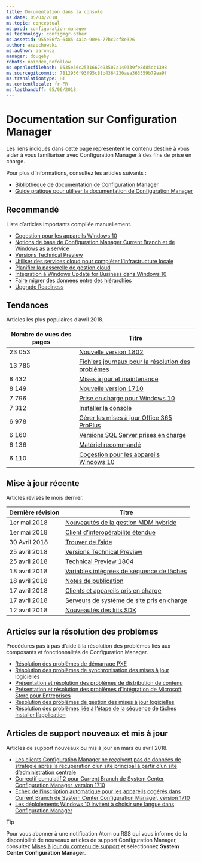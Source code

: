 ```yaml
---
title: Documentation dans la console
ms.date: 05/03/2018
ms.topic: conceptual
ms.prod: configuration-manager
ms.technology: configmgr-other
ms.assetid: 955e56fa-6485-4a1a-90e6-77bc2cf8e326
author: aczechowski
ms.author: aaroncz
manager: dougeby
robots: noindex,nofollow
ms.openlocfilehash: 0535e36c2531667e93507a149339fe8d85dc1398
ms.sourcegitcommit: 7812956f93f95c81b4364230aea363559b79ea9f
ms.translationtype: HT
ms.contentlocale: fr-FR
ms.lasthandoff: 05/06/2018
---
```

<!-- 
feature 1357546
This page displays in-console, under the Support workspace, Documentation node. 
-->


# <a name="configuration-manager-documentation"></a>Documentation sur Configuration Manager
Les liens indiqués dans cette page représentent le contenu destiné à vous aider à vous familiariser avec Configuration Manager à des fins de prise en charge. 

Pour plus d’informations, consultez les articles suivants :
- [Bibliothèque de documentation de Configuration Manager](https://docs.microsoft.com/sccm)  
- [Guide pratique pour utiliser la documentation de Configuration Manager](https://docs.microsoft.com/sccm/core/understand/use-docs)



## <a name="recommended"></a>Recommandé 
Liste d’articles importants compilée manuellement.

- [Cogestion pour les appareils Windows 10](/sccm/core/clients/manage/co-management-overview)
- [Notions de base de Configuration Manager Current Branch et de Windows as a service](/sccm/core/understand/configuration-manager-and-windows-as-service)
- [Versions Technical Preview](/sccm/core/get-started/technical-preview)
- [Utiliser des services cloud pour compléter l’infrastructure locale](/sccm/core/understand/use-cloud-services)
- [Planifier la passerelle de gestion cloud](/sccm/core/clients/manage/plan-cloud-management-gateway)
- [Intégration à Windows Update for Business dans Windows 10](/sccm/sum/deploy-use/integrate-windows-update-for-business-windows-10)
- [Faire migrer des données entre des hiérarchies](/sccm/core/migration/migrate-data-between-hierarchies)
- [Upgrade Readiness](/sccm/core/clients/manage/upgrade/upgrade-analytics)



## <a name="trending"></a>Tendances
Articles les plus populaires d’avril 2018.

| Nombre de vues des pages | Titre | 
| ----- | ----- | 
| 23 053 | [Nouvelle version 1802](/sccm/core/plan-design/changes/whats-new-in-version-1802) | 
| 13 785 | [Fichiers journaux pour la résolution des problèmes](/sccm/core/plan-design/hierarchy/log-files) | 
| 8 432 | [Mises à jour et maintenance](/sccm/core/servers/manage/updates) | 
| 8 149 | [Nouvelle version 1710](/sccm/core/plan-design/changes/whats-new-in-version-1710) | 
| 7 796 | [Prise en charge pour Windows 10](/sccm/core/plan-design/configs/support-for-windows-10) | 
| 7 312 | [Installer la console](/sccm/core/servers/deploy/install/install-consoles) | 
| 6 978 | [Gérer les mises à jour Office 365 ProPlus](/sccm/sum/deploy-use/manage-office-365-proplus-updates) | 
| 6 160 | [Versions SQL Server prises en charge](/sccm/core/plan-design/configs/support-for-sql-server-versions) | 
| 6 136 | [Matériel recommandé](/sccm/core/plan-design/configs/recommended-hardware) | 
| 6 110 | [Cogestion pour les appareils Windows 10](/sccm/core/clients/manage/co-management-overview) | 



## <a name="recently-updated"></a>Mise à jour récente
Articles révisés le mois dernier.

| Dernière révision | Titre | 
|-----|-----|
| 1er mai 2018 | [Nouveautés de la gestion MDM hybride](/sccm/mdm/understand/whats-new-in-hybrid-mobile-device-management) | 
| 1er mai 2018 | [Client d’interopérabilité étendue](/sccm/core/understand/interoperability-client) | 
| 30 Avril 2018 | [Trouver de l’aide](/sccm/core/understand/find-help) | 
| 25 avril 2018 | [Versions Technical Preview](/sccm/core/get-started/technical-preview) | 
| 25 avril 2018 | [Technical Preview 1804](/sccm/core/get-started/capabilities-in-technical-preview-1804) | 
| 18 avril 2018 | [Variables intégrées de séquence de tâches](/sccm/osd/understand/task-sequence-built-in-variables) | 
| 18 avril 2018 | [Notes de publication](/sccm/core/servers/deploy/install/release-notes) | 
| 17 avril 2018 | [Clients et appareils pris en charge](/sccm/core/plan-design/configs/supported-operating-systems-for-clients-and-devices) | 
| 17 avril 2018 | [Serveurs de système de site pris en charge](/sccm/core/plan-design/configs/supported-operating-systems-for-site-system-servers) | 
| 12 avril 2018 | [Nouveautés des kits SDK](/sccm/develop/core/changes/what-s-new-in-the-system-center-configuration-manager-sdk) | 



## <a name="troubleshooting-articles"></a>Articles sur la résolution des problèmes
Procédures pas à pas d’aide à la résolution des problèmes liés aux composants et fonctionnalités de Configuration Manager.

- [Résolution des problèmes de démarrage PXE](https://support.microsoft.com/help/10082)
- [Résolution des problèmes de synchronisation des mises à jour logicielles](https://support.microsoft.com/help/10059)
- [Présentation et résolution des problèmes de distribution de contenu](https://support.microsoft.com/help/4000401)
- [Présentation et résolution des problèmes d’intégration de Microsoft Store pour Entreprises](https://support.microsoft.com/help/4010214)
- [Résolution des problèmes de gestion des mises à jour logicielles](https://support.microsoft.com/help/10680)
- [Résolution des problèmes liée à l’étape de la séquence de tâches Installer l’application](https://support.microsoft.com/help/18408/)



## <a name="new-and-updated-support-articles"></a>Articles de support nouveaux et mis à jour
Articles de support nouveaux ou mis à jour en mars ou avril 2018.

- [Les clients Configuration Manager ne reçoivent pas de données de stratégie après la récupération d’un site principal à partir d’un site d’administration centrale](https://support.microsoft.com/help/4095539)
- [Correctif cumulatif 2 pour Current Branch de System Center Configuration Manager, version 1710](https://support.microsoft.com/help/4086143)
- [Échec de l’inscription automatique pour les appareils cogérés dans Current Branch de System Center Configuration Manager, version 1710](https://support.microsoft.com/help/4088970)
- [Les déploiements Windows 10 invitent à choisir une langue dans Configuration Manager](https://support.microsoft.com/help/4088140)

> [!Tip]  
> Pour vous abonner à une notification Atom ou RSS qui vous informe de la disponibilité de nouveaux articles de support Configuration Manager, consultez [Mises à jour du contenu de support](https://support.microsoft.com/help/4089498/) et sélectionnez **System Center Configuration Manager**.  
